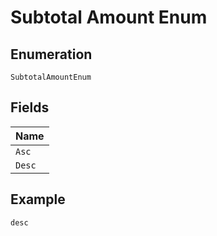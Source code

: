 
# Subtotal Amount Enum

## Enumeration

`SubtotalAmountEnum`

## Fields

| Name |
|  --- |
| `Asc` |
| `Desc` |

## Example

```
desc
```


